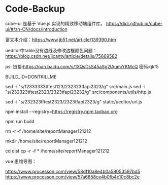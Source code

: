 # Code-Backup

cube-ui 是基于 Vue.js 实现的精致移动端组件库。
https://didi.github.io/cube-ui/#/zh-CN/docs/introduction

 富文本介绍：https://www.jb51.net/article/139390.htm
 
 ueditor中table没有边线及修改边框颜色问题：
https://blog.csdn.net/licanty/article/details/75669582

ps: 链接:https://pan.baidu.com/s/1XQsDsS45aSg2IAumiYKMcQ 密码:qkf5


BUILD_ID=DONTKILLME


sed -i "s/12333333tftest123/232323tfapi2323/g" src/main.js
sed -i "s/232323tftest2323/2323tfapi23232/g" src/components/utils/http.js

sed -i "s/232323tftest2323/2323tfapi2323/g" static/ueditor/url.js


npm install --registry=https://registry.npm.taobao.org

npm run build

rm -r -f /home/site/reportManager121212

mkdir /home/site/reportManager121212

cd dist
cp -r -f * /home/site/reportManager121212



vue 思维导图：

https://www.processon.com/view/58df10a8e4b0a58053597bd5
https://www.processon.com/view/57a6858ce4b0fb4c10c8bc2e
